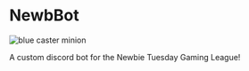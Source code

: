 # NewbBot
![blue caster minion](https://i.imgur.com/XWAttjI.png)

A custom discord bot for the Newbie Tuesday Gaming League!
